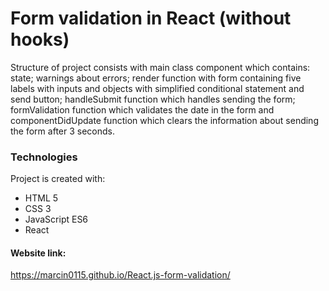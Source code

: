 # Form validation in React (without hooks)

Structure of project consists with main class component which contains: state; warnings about errors; render function with form containing five labels with inputs and objects with simplified conditional statement and send button; handleSubmit function which handles sending the form; formValidation function which validates the date in the form and componentDidUpdate function which clears the information about sending the form after 3 seconds.

### Technologies
Project is created with:

* HTML 5
* CSS 3
* JavaScript ES6
* React

#### Website link:
https://marcin0115.github.io/React.js-form-validation/
